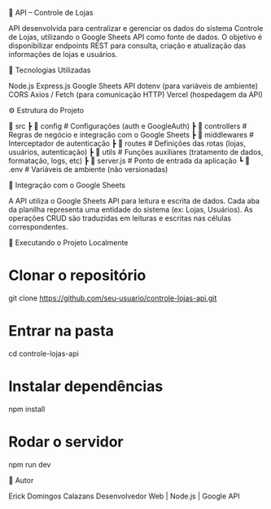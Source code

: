 🧾 API – Controle de Lojas

  API desenvolvida para centralizar e gerenciar os dados do sistema Controle de Lojas, utilizando o Google Sheets API como fonte de dados.
  O objetivo é disponibilizar endpoints REST para consulta, criação e atualização das informações de lojas e usuários.

🚀 Tecnologias Utilizadas

  Node.js
  Express.js
  Google Sheets API
  dotenv (para variáveis de ambiente)
  CORS
  Axios / Fetch (para comunicação HTTP)
  Vercel (hospedagem da API)

⚙️ Estrutura do Projeto

  📂 src
  ┣ 📂 config        # Configurações (auth e GoogleAuth)
  ┣ 📂 controllers   # Regras de negócio e integração com o Google Sheets
  ┣ 📂 middlewares   # Interceptador de autenticação
  ┣ 📂 routes        # Definições das rotas (lojas, usuários, autenticação)
  ┣ 📂 utils         # Funções auxiliares (tratamento de dados, formatação, logs, etc)
  ┣ 📄 server.js     # Ponto de entrada da aplicação
  ┗ 📄 .env          # Variáveis de ambiente (não versionadas)

🧩 Integração com o Google Sheets

  A API utiliza o Google Sheets API para leitura e escrita de dados.
  Cada aba da planilha representa uma entidade do sistema (ex: Lojas, Usuários).
  As operações CRUD são traduzidas em leituras e escritas nas células correspondentes.

🧪 Executando o Projeto Localmente

  # Clonar o repositório
  git clone https://github.com/seu-usuario/controle-lojas-api.git

  # Entrar na pasta
  cd controle-lojas-api

  # Instalar dependências
  npm install

  # Rodar o servidor
  npm run dev

👤 Autor

  Erick Domingos Calazans
  Desenvolvedor Web | Node.js | Google API